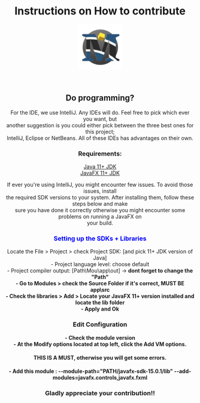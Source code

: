 <h1 align="center">Instructions on How to contribute</h1>
<p align="center"><img src="/logo/Mou.png" alt="mou-logo" width="120px" height="120px" style="max-width:100%;"></p><Br>
<h2 align="center">Do programming?</h2>
<p align="center">
For the IDE, we use IntelliJ. Any IDEs will do. Feel free to pick which ever you want, but<br>
another suggestion is you could either pick between the three best ones for this project;<br>
IntelliJ, Eclipse or NetBeans. All of these IDEs has advantages on their own.<br></p>

<h3 align="center">Requirements:</h3>
<p align="center"><a href="https://www.oracle.com/ie/java/technologies/javase-jdk15-downloads.html"> Java 11+ JDK</a><br>    
<a href="https://gluonhq.com/products/javafx/">JavaFX 11+ JDK</a> <br>
</p>

<p align="center">If ever you're using IntelliJ, you might encounter few issues. To avoid those issues, install<br>
the required SDK versions to your system. After installing them, follow these steps below and make <br>
sure you have done it correctly otherwise you might encounter some problems on running a JavaFX on<br>
your build.</p>

<h3 align="center" style="color:blue"> Setting up the SDKs + Libraries </h3>
<p align="center">
Locate the File > Project > check Project SDK: [and pick 11+ JDK version of Java] <br>
 - Project language level: choose default <br>
 - Project compiler output: [Path\Mou\app\out] -> <b>dont forget to change the "Path"<b><br>
 - Go to Modules > check the Source Folder if it's correct, MUST BE <b>app\src</b><br>
 - Check the libraries > Add > Locate your JavaFX 11+ version installed and locate the lib folder<br>
 - Apply and Ok</p>
<h3 align="center">Edit Configuration </h3>
<p align="center">
 -  Check the module version <br>
 -  At the Modify options located at top left, click the Add VM options.</p>
 <h4 align="center">THIS IS A MUST, otherwise you will get some errors.</h4>
 <p align="center">
 -  Add this module : --module-path="PATH/javafx-sdk-15.0.1/lib" --add-modules=javafx.controls,javafx.fxml
</p>
 
 <h3 align="center">Gladly appreciate your contribution!!</h3>
